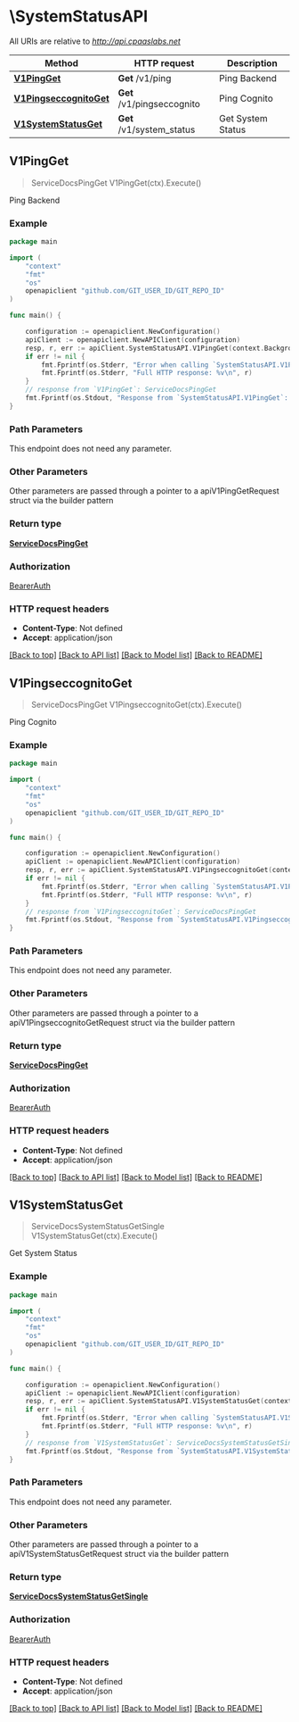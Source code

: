 # \SystemStatusAPI

All URIs are relative to *http://api.cpaaslabs.net*

Method | HTTP request | Description
------------- | ------------- | -------------
[**V1PingGet**](SystemStatusAPI.md#V1PingGet) | **Get** /v1/ping | Ping Backend
[**V1PingseccognitoGet**](SystemStatusAPI.md#V1PingseccognitoGet) | **Get** /v1/pingseccognito | Ping Cognito
[**V1SystemStatusGet**](SystemStatusAPI.md#V1SystemStatusGet) | **Get** /v1/system_status | Get System Status



## V1PingGet

> ServiceDocsPingGet V1PingGet(ctx).Execute()

Ping Backend



### Example

```go
package main

import (
	"context"
	"fmt"
	"os"
	openapiclient "github.com/GIT_USER_ID/GIT_REPO_ID"
)

func main() {

	configuration := openapiclient.NewConfiguration()
	apiClient := openapiclient.NewAPIClient(configuration)
	resp, r, err := apiClient.SystemStatusAPI.V1PingGet(context.Background()).Execute()
	if err != nil {
		fmt.Fprintf(os.Stderr, "Error when calling `SystemStatusAPI.V1PingGet``: %v\n", err)
		fmt.Fprintf(os.Stderr, "Full HTTP response: %v\n", r)
	}
	// response from `V1PingGet`: ServiceDocsPingGet
	fmt.Fprintf(os.Stdout, "Response from `SystemStatusAPI.V1PingGet`: %v\n", resp)
}
```

### Path Parameters

This endpoint does not need any parameter.

### Other Parameters

Other parameters are passed through a pointer to a apiV1PingGetRequest struct via the builder pattern


### Return type

[**ServiceDocsPingGet**](ServiceDocsPingGet.md)

### Authorization

[BearerAuth](../README.md#BearerAuth)

### HTTP request headers

- **Content-Type**: Not defined
- **Accept**: application/json

[[Back to top]](#) [[Back to API list]](../README.md#documentation-for-api-endpoints)
[[Back to Model list]](../README.md#documentation-for-models)
[[Back to README]](../README.md)


## V1PingseccognitoGet

> ServiceDocsPingGet V1PingseccognitoGet(ctx).Execute()

Ping Cognito



### Example

```go
package main

import (
	"context"
	"fmt"
	"os"
	openapiclient "github.com/GIT_USER_ID/GIT_REPO_ID"
)

func main() {

	configuration := openapiclient.NewConfiguration()
	apiClient := openapiclient.NewAPIClient(configuration)
	resp, r, err := apiClient.SystemStatusAPI.V1PingseccognitoGet(context.Background()).Execute()
	if err != nil {
		fmt.Fprintf(os.Stderr, "Error when calling `SystemStatusAPI.V1PingseccognitoGet``: %v\n", err)
		fmt.Fprintf(os.Stderr, "Full HTTP response: %v\n", r)
	}
	// response from `V1PingseccognitoGet`: ServiceDocsPingGet
	fmt.Fprintf(os.Stdout, "Response from `SystemStatusAPI.V1PingseccognitoGet`: %v\n", resp)
}
```

### Path Parameters

This endpoint does not need any parameter.

### Other Parameters

Other parameters are passed through a pointer to a apiV1PingseccognitoGetRequest struct via the builder pattern


### Return type

[**ServiceDocsPingGet**](ServiceDocsPingGet.md)

### Authorization

[BearerAuth](../README.md#BearerAuth)

### HTTP request headers

- **Content-Type**: Not defined
- **Accept**: application/json

[[Back to top]](#) [[Back to API list]](../README.md#documentation-for-api-endpoints)
[[Back to Model list]](../README.md#documentation-for-models)
[[Back to README]](../README.md)


## V1SystemStatusGet

> ServiceDocsSystemStatusGetSingle V1SystemStatusGet(ctx).Execute()

Get System Status



### Example

```go
package main

import (
	"context"
	"fmt"
	"os"
	openapiclient "github.com/GIT_USER_ID/GIT_REPO_ID"
)

func main() {

	configuration := openapiclient.NewConfiguration()
	apiClient := openapiclient.NewAPIClient(configuration)
	resp, r, err := apiClient.SystemStatusAPI.V1SystemStatusGet(context.Background()).Execute()
	if err != nil {
		fmt.Fprintf(os.Stderr, "Error when calling `SystemStatusAPI.V1SystemStatusGet``: %v\n", err)
		fmt.Fprintf(os.Stderr, "Full HTTP response: %v\n", r)
	}
	// response from `V1SystemStatusGet`: ServiceDocsSystemStatusGetSingle
	fmt.Fprintf(os.Stdout, "Response from `SystemStatusAPI.V1SystemStatusGet`: %v\n", resp)
}
```

### Path Parameters

This endpoint does not need any parameter.

### Other Parameters

Other parameters are passed through a pointer to a apiV1SystemStatusGetRequest struct via the builder pattern


### Return type

[**ServiceDocsSystemStatusGetSingle**](ServiceDocsSystemStatusGetSingle.md)

### Authorization

[BearerAuth](../README.md#BearerAuth)

### HTTP request headers

- **Content-Type**: Not defined
- **Accept**: application/json

[[Back to top]](#) [[Back to API list]](../README.md#documentation-for-api-endpoints)
[[Back to Model list]](../README.md#documentation-for-models)
[[Back to README]](../README.md)

